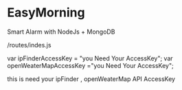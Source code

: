 # EasyMorning
Smart Alarm with NodeJs + MongoDB

/routes/indes.js

var ipFinderAccessKey = "you Need Your AccessKey"; 
var openWeaterMapAccessKey ="you Need Your AccessKey";

this is need your ipFinder , openWeaterMap API AccessKey
